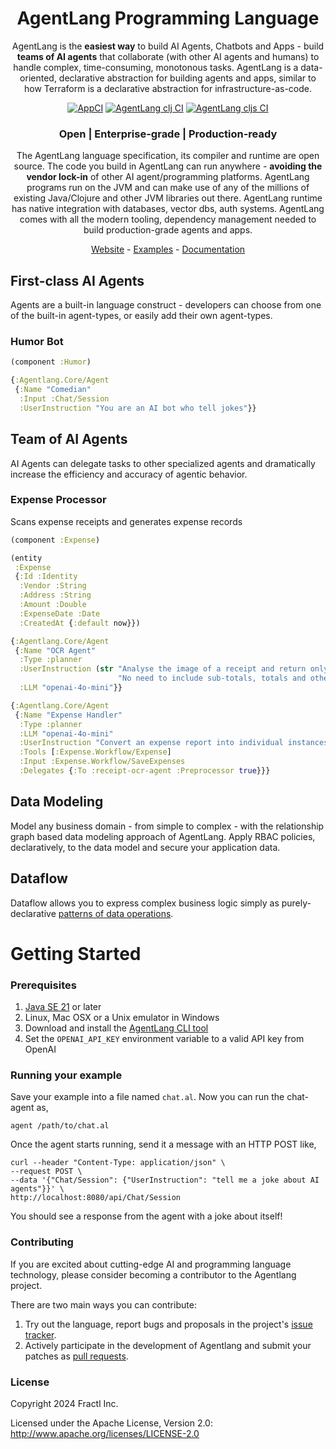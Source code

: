<div align="center">

# AgentLang Programming Language

AgentLang is the **easiest way** to build AI Agents, Chatbots and Apps - build **teams of AI agents** that collaborate (with other AI agents and humans) to handle complex, time-consuming, monotonous tasks. AgentLang is a data-oriented, declarative abstraction for building agents and apps, similar to how Terraform is a declarative abstraction for infrastructure-as-code.

[![AppCI](https://github.com/agentlang-ai/agentlang/actions/workflows/app.yml/badge.svg)](https://github.com/agentlang-ai/agentlang/actions/workflows/app.yml)
[![AgentLang clj CI](https://github.com/agentlang-ai/agentlang/actions/workflows/agentlang-clj.yml/badge.svg)](https://github.com/agentlang-ai/agentlang/actions/workflows/agentlang-clj.yml)
[![AgentLang cljs CI](https://github.com/agentlang-ai/agentlang/actions/workflows/agentlang-cljs.yml/badge.svg)](https://github.com/agentlang-ai/agentlang/actions/workflows/agentlang-cljs.yml)

### **Open | Enterprise-grade | Production-ready**

The AgentLang language specification, its compiler and runtime are open source. The code you build in AgentLang can run anywhere - **avoiding the vendor lock-in** of other AI agent/programming platforms. AgentLang programs run on the JVM and can make use of any of the millions of existing Java/Clojure and other JVM libraries out there. AgentLang runtime has native integration with databases, vector dbs, auth systems. AgentLang comes with all the modern tooling, dependency management needed to build production-grade agents and apps.

[Website](https://agentlang-ai.github.io/agentlang/) - [Examples](#examples) - [Documentation](/docs/#readme)

</div>

## First-class AI Agents

Agents are a built-in language construct - developers can choose from one of the built-in agent-types, or easily add their own agent-types.

### Humor Bot

```clojure
(component :Humor)

{:Agentlang.Core/Agent
 {:Name "Comedian"
  :Input :Chat/Session
  :UserInstruction "You are an AI bot who tell jokes"}}
```
## Team of AI Agents

AI Agents can delegate tasks to other specialized agents and dramatically increase the efficiency and accuracy of agentic behavior.

### Expense Processor

Scans expense receipts and generates expense records

```clojure
(component :Expense)

(entity
 :Expense
 {:Id :Identity
  :Vendor :String
  :Address :String
  :Amount :Double
  :ExpenseDate :Date
  :CreatedAt {:default now}})

{:Agentlang.Core/Agent
 {:Name "OCR Agent"
  :Type :planner
  :UserInstruction (str "Analyse the image of a receipt and return only the items and their amounts. "
                        "No need to include sub-totals, totals and other data.")
  :LLM "openai-4o-mini"}}

{:Agentlang.Core/Agent
 {:Name "Expense Handler"
  :Type :planner
  :LLM "openai-4o-mini"
  :UserInstruction "Convert an expense report into individual instances of the expense entity."
  :Tools [:Expense.Workflow/Expense]
  :Input :Expense.Workflow/SaveExpenses
  :Delegates {:To :receipt-ocr-agent :Preprocessor true}}}
```
## Data Modeling

Model any business domain - from simple to complex - with the relationship graph based data modeling approach of AgentLang. Apply RBAC policies, declaratively, to the data model and secure your application data.

## Dataflow

Dataflow allows you to express complex business logic simply as purely-declarative [patterns of data operations](https://docs.agentlang.io/docs/concepts/declarative-dataflow).

# Getting Started

### Prerequisites

1. [Java SE 21](https://openjdk.org/projects/jdk/21/) or later
2. Linux, Mac OSX or a Unix emulator in Windows
3. Download and install the [AgentLang CLI tool](https://github.com/agentlang-ai/agentlang.cli)
4. Set the `OPENAI_API_KEY` environment variable to a valid API key from OpenAI

### Running your example

Save your example into a file named `chat.al`. Now you can run the chat-agent as,

```shell
agent /path/to/chat.al
```

Once the agent starts running, send it a message with an HTTP POST like,

```shell
curl --header "Content-Type: application/json" \
--request POST \
--data '{"Chat/Session": {"UserInstruction": "tell me a joke about AI agents"}}' \
http://localhost:8080/api/Chat/Session
```

You should see a response from the agent with a joke about itself!

### Contributing

If you are excited about cutting-edge AI and programming language technology, please consider becoming a contributor to the Agentlang project.

There are two main ways you can contribute:

  1. Try out the language, report bugs and proposals in the project's [issue tracker](https://github.com/agentlang-ai/agentlang/issues).
  2. Actively participate in the development of Agentlang and submit your patches as [pull requests](https://github.com/agentlang-ai/agentlang/pulls).

### License

Copyright 2024 Fractl Inc.

Licensed under the Apache License, Version 2.0:
http://www.apache.org/licenses/LICENSE-2.0
